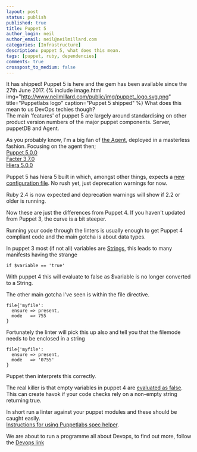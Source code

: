 ```yaml
---
layout: post
status: publish
published: true
title: Puppet 5
author_login: neil
author_email: neil@neilmillard.com
categories: [Infrastructure]
description: puppet 5, what does this mean.
tags: [puppet, ruby, dependencies]
comments: true
crosspost_to_medium: false
---
```

It has shipped! Puppet 5 is here and the gem has been available since the 27th June 2017.
{% include image.html
      img="http://www.neilmillard.com/public/img/puppet_logo.svg.png"
      title="Puppetlabs logo"
      caption="Puppet 5 shipped" %}
What does this mean to us DevOps techies though?  
The main 'features' of puppet 5 are largely around standardising on other product version numbers of the major puppet components. Server, puppetDB and Agent.

As you probably know, I'm a big fan of [the Agent](https://docs.puppet.com/puppet/5.0/about_agent.html), deployed in a masterless fashion. Focusing on the agent then;  
[Puppet 5.0.0](https://docs.puppet.com/puppet/5.0/release_notes.html)  
[Facter 3.7.0](https://docs.puppet.com/facter/3.7/release_notes.html#facter-370)  
[Hiera 5.0.0](https://docs.puppet.com/puppet/5.0/hiera_migrate.html)  

Puppet 5 has hiera 5 built in which, amongst other things, expects a [new configuration file](https://docs.puppet.com/puppet/5.0/hiera_migrate_v3_yaml.html). 
No rush yet, just deprecation warnings for now.

Ruby 2.4 is now expected and deprecation warnings will show if 2.2 or older is running.

Now these are just the differences from Puppet 4. If you haven't updated from Puppet 3, the curve is a bit steeper.

Running your code through the linters is usually enough to get Puppet 4 compliant code and the main gotcha is about data types.

In puppet 3 most (if not all) variables are [Strings](https://docs.puppet.com/puppet/4.10/lang_updating_manifests.html#boolean-facts-are-always-real-booleans), this leads to many manifests having the strange
```puppet
if $variable == 'true'
```
With puppet 4 this will evaluate to false as $variable is no longer converted to a String.

The other main gotcha I've seen is within the file directive.
```puppet
file{'myfile':
  ensure => present,
  mode   => 755
}
```
Fortunately the linter will pick this up also and tell you that the filemode needs to be enclosed in a string
```puppet
file{'myfile':
  ensure => present,
  mode   => '0755'
}
```
Puppet then interprets this correctly. 

The real killer is that empty variables in puppet 4 are [evaluated as false](https://docs.puppet.com/puppet/4.10/lang_updating_manifests.html#empty-strings-in-boolean-context-are-true).
This can create havok if your code checks rely on a non-empty string returning true.

In short run a linter against your puppet modules and these should be caught easily.  
[Instructions for using Puppetlabs spec helper](https://github.com/puppetlabs/puppetlabs_spec_helper).

We are about to run a programme all about Devops, to find out more, follow the [Devops link](http://devops.neilmillard.com?source=blog20170710)

